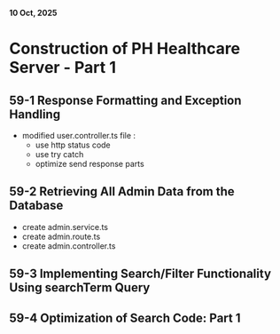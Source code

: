 **10 Oct, 2025**

# Construction of PH Healthcare Server - Part 1

## 59-1 Response Formatting and Exception Handling

- modified user.controller.ts file :
  - use http status code
  - use try catch
  - optimize send response parts

## 59-2 Retrieving All Admin Data from the Database

- create admin.service.ts
- create admin.route.ts
- create admin.controller.ts

## 59-3 Implementing Search/Filter Functionality Using searchTerm Query

## 59-4 Optimization of Search Code: Part 1

